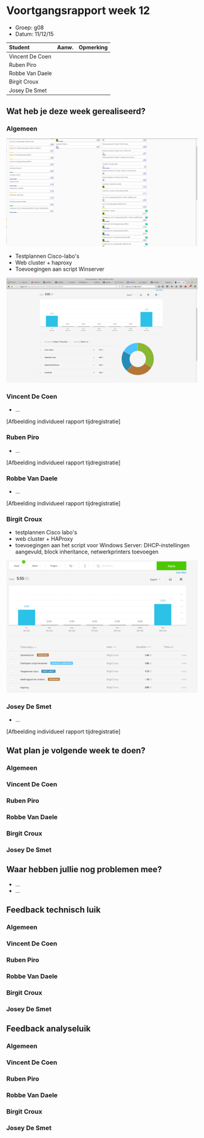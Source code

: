 # Voortgangsrapport week 12

* Groep: g08
* Datum: 11/12/15

| Student  | Aanw. | Opmerking |
| :---     | :---  | :---      |
| Vincent De Coen |       |           |
| Ruben Piro |       |           |
| Robbe Van Daele |       |           |
| Birgit Croux |       |           |
| Josey De Smet |      |            |

## Wat heb je deze week gerealiseerd?

### Algemeen

![Afbeelding huidige toestand Kanban-bord(en) invoegen](/weekrapport/media/w12/kanbanteam.png "huboard team")

* Testplannen Cisco-labo's
* Web cluster + haproxy
* Toevoegingen aan script Winserver

![Afbeelding teamoverzicht tijdregistratie onderverdeeld per deelopdracht](/weekrapport/media/w12/togglteam.png "toggl team")

### Vincent De Coen

* ...

[Afbeelding individueel rapport tijdregistratie]

### Ruben Piro

* ...

[Afbeelding individueel rapport tijdregistratie]

### Robbe Van Daele

* ...

[Afbeelding individueel rapport tijdregistratie]

### Birgit Croux

* testplannen Cisco labo's
* web cluster + HAProxy
* toevoegingen aan het script voor Windows Server: DHCP-instellingen aangevuld, block inheritance, netwerkprinters toevoegen

![Afbeelding individueel rapport tijdregistratie](/weekrapport/media/w12/togglbirgit.png "tijdregistratie individueel birgit")

### Josey De Smet

* ...

[Afbeelding individueel rapport tijdregistratie]


## Wat plan je volgende week te doen?

### Algemeen
### Vincent De Coen
### Ruben Piro
### Robbe Van Daele
### Birgit Croux
### Josey De Smet

## Waar hebben jullie nog problemen mee?

* ...
* ...

## Feedback technisch luik

### Algemeen

### Vincent De Coen
### Ruben Piro
### Robbe Van Daele
### Birgit Croux
### Josey De Smet

## Feedback analyseluik

### Algemeen

### Vincent De Coen
### Ruben Piro
### Robbe Van Daele
### Birgit Croux
### Josey De Smet
